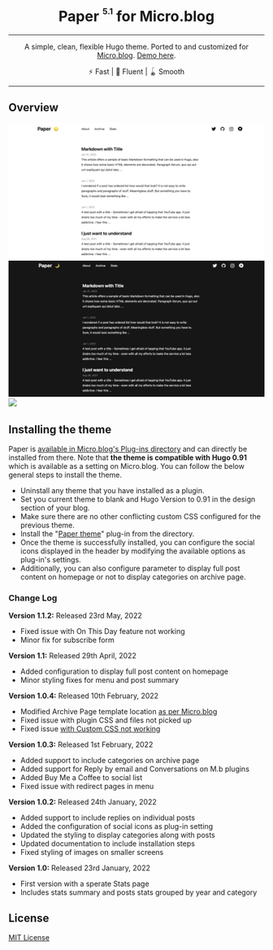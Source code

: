 <div align="center">
<h1>Paper <sup><sup><sub>5.1</sub></sup></sup> for Micro.blog</h1>

<hr />

A simple, clean, flexible Hugo theme. Ported to and customized for [Micro.blog](https://micro.blog). [Demo here](https://www.amitgawande.com).

⚡️ Fast | 🦋 Fluent | 🪀 Smooth

</div>

---

## Overview

![](https://raw.githubusercontent.com/am1t/microdotblog-paper/master/images/screenshot.png)
![](https://raw.githubusercontent.com/am1t/microdotblog-paper/master/images/screenshot_dark.png)
![](https://raw.githubusercontent.com/am1t/microdotblog-paper/master/images/screenshot_mobile.png)

## Installing the theme

Paper is [available in Micro.blog's Plug-ins directory](https://micro.blog/account/plugins/view/43) and can directly be installed from there. Note that **the theme is compatible with Hugo 0.91** which is available as a setting on Micro.blog. You can follow the below general steps to install the theme. 

- Uninstall any theme that you have installed as a plugin. 
- Set you current theme to blank and Hugo Version to 0.91 in the design section of your blog. 
- Make sure there are no other conflicting custom CSS configured for the previous theme. 
- Install the "[Paper theme](https://micro.blog/account/plugins/view/43)" plug-in from the directory. 
- Once the theme is successfully installed, you can configure the social icons displayed in the header by modifying the available options as plug-in's settings.
- Additionally, you can also configure parameter to display full post content on homepage or not to display categories on archive page.

### Change Log

**Version 1.1.2:** Released 23rd May, 2022
- Fixed issue with On This Day feature not working
- Minor fix for subscribe form 

**Version 1.1:** Released 29th April, 2022
- Added configuration to display full post content on homepage
- Minor styling fixes for menu and post summary

**Version 1.0.4:** Released 10th February, 2022
- Modified Archive Page template location [as per Micro.blog](https://micro.blog/manton/12448449) 
- Fixed issue with plugin CSS and files not picked up
- Fixed issue [with Custom CSS not working](https://micro.blog/Mtt/12470314)

**Version 1.0.3:** Released 1st February, 2022
- Added support to include categories on archive page
- Added support for Reply by email and Conversations on M.b plugins
- Added Buy Me a Coffee to social list 
- Fixed issue with redirect pages in menu

**Version 1.0.2:** Released 24th January, 2022
- Added support to include replies on individual posts
- Added the configuration of social icons as plug-in setting
- Updated the styling to display categories along with posts
- Updated documentation to include installation steps
- Fixed styling of images on smaller screens

**Version 1.0:** Released 23rd January, 2022
- First version with a sperate Stats page
- Includes stats summary and posts stats grouped by year and category

## License

[MIT License](https://github.com/nanxiaobei/hugo-paper/blob/master/LICENSE)
